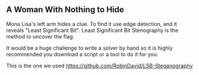 ## A Woman With Nothing to Hide

Mona Lisa's left arm hides a clue. To find it use edge detection, and it reveals "Least Significant Bit". Least Significant Bit Stenography is the method to uncover the flag.

It would be a huge challenge to write a solver by hand so it is highly recommended you download a script or a tool to do it for you.

This is the one we used
    https://github.com/RobinDavid/LSB-Steganography

